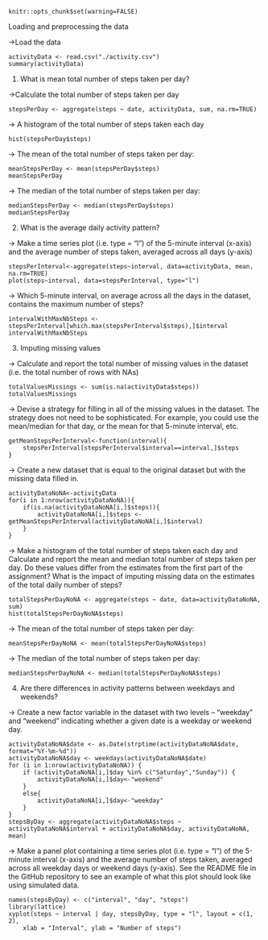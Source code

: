 ```{r,echo=TRUE}
knitr::opts_chunk$set(warning=FALSE)
```

Loading and preprocessing the data  

->Load the data 

```{r }
activityData <- read.csv("./activity.csv")
summary(activityData)
```

1. What is mean total number of steps taken per day?  

->Calculate the total number of steps taken per day

```{r, echo=TRUE}
stepsPerDay <- aggregate(steps ~ date, activityData, sum, na.rm=TRUE)
```

-> A histogram of the total number of steps taken each day

```{r , echo=TRUE}
hist(stepsPerDay$steps)
```

-> The mean of the total number of steps taken per day:

```{r,echo=TRUE}
meanStepsPerDay <- mean(stepsPerDay$steps)
meanStepsPerDay
```

-> The median of the total number of steps taken per day:

```{r,echo=TRUE}
medianStepsPerDay <- median(stepsPerDay$steps)
medianStepsPerDay
```

2. What is the average daily activity pattern?  
  
  -> Make a time series plot (i.e. type = “l”) of the 5-minute interval (x-axis) and the average number of steps taken, averaged across all days (y-axis)

```{r,echo=TRUE}
stepsPerInterval<-aggregate(steps~interval, data=activityData, mean, na.rm=TRUE)
plot(steps~interval, data=stepsPerInterval, type="l")
```
  
  -> Which 5-minute interval, on average across all the days in the dataset, contains the maximum number of steps?
  
```{r,echo=TRUE}
intervalWithMaxNbSteps <- stepsPerInterval[which.max(stepsPerInterval$steps),]$interval
intervalWithMaxNbSteps
```

3. Imputing missing values

-> Calculate and report the total number of missing values in the dataset (i.e. the total number of rows with NAs)

```{r,echo=TRUE}
totalValuesMissings <- sum(is.na(activityData$steps))
totalValuesMissings
```

-> Devise a strategy for filling in all of the missing values in the dataset. The strategy does not need to be sophisticated. For example, you could use the mean/median for that day, or the mean for that 5-minute interval, etc.

```{r,echo=TRUE}
getMeanStepsPerInterval<-function(interval){
    stepsPerInterval[stepsPerInterval$interval==interval,]$steps
}
```

-> Create a new dataset that is equal to the original dataset but with the missing data filled in.

```{r,echo=TRUE}
activityDataNoNA<-activityData
for(i in 1:nrow(activityDataNoNA)){
    if(is.na(activityDataNoNA[i,]$steps)){
        activityDataNoNA[i,]$steps <- getMeanStepsPerInterval(activityDataNoNA[i,]$interval)
    }
}
```

-> Make a histogram of the total number of steps taken each day and Calculate and report the mean and median total number of steps taken per day. Do these values differ from the estimates from the first part of the assignment? What is the impact of imputing missing data on the estimates of the total daily number of steps?

```{r,echo=TRUE}
totalStepsPerDayNoNA <- aggregate(steps ~ date, data=activityDataNoNA, sum)
hist(totalStepsPerDayNoNA$steps)
```

-> The mean of the total number of steps taken per day:

```{r,echo=TRUE}
meanStepsPerDayNoNA <- mean(totalStepsPerDayNoNA$steps)
```

-> The median of the total number of steps taken per day:
 
```{r,echo=TRUE}
medianStepsPerDayNoNA <- median(totalStepsPerDayNoNA$steps)
```

4. Are there differences in activity patterns between weekdays and weekends?

  -> Create a new factor variable in the dataset with two levels – “weekday” and “weekend” indicating whether a given date is a weekday or weekend day.

```{r,echo=TRUE}
activityDataNoNA$date <- as.Date(strptime(activityDataNoNA$date, format="%Y-%m-%d"))
activityDataNoNA$day <- weekdays(activityDataNoNA$date)
for (i in 1:nrow(activityDataNoNA)) {
    if (activityDataNoNA[i,]$day %in% c("Saturday","Sunday")) {
        activityDataNoNA[i,]$day<-"weekend"
    }
    else{
        activityDataNoNA[i,]$day<-"weekday"
    }
}
stepsByDay <- aggregate(activityDataNoNA$steps ~ activityDataNoNA$interval + activityDataNoNA$day, activityDataNoNA, mean)
```

-> Make a panel plot containing a time series plot (i.e. type = “l”) of the 5-minute interval (x-axis) and the average number of steps taken, averaged across all weekday days or weekend days (y-axis). See the README file in the GitHub repository to see an example of what this plot should look like using simulated data.

```{r,echo=TRUE}
names(stepsByDay) <- c("interval", "day", "steps")
library(lattice)
xyplot(steps ~ interval | day, stepsByDay, type = "l", layout = c(1, 2), 
    xlab = "Interval", ylab = "Number of steps")
```
